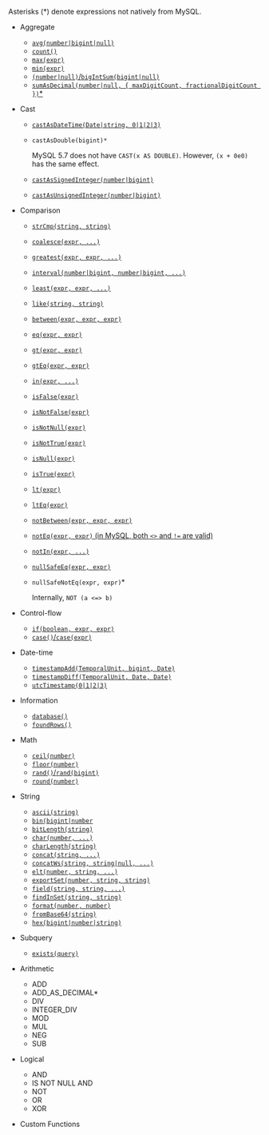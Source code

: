 Asterisks (*) denote expressions not natively from MySQL.

+ Aggregate
  + [`avg(number|bigint|null)`](https://dev.mysql.com/doc/refman/8.0/en/aggregate-functions.html#function_avg)
  + [`count()`](https://dev.mysql.com/doc/refman/8.0/en/aggregate-functions.html#function_count)
  + [`max(expr)`](https://dev.mysql.com/doc/refman/8.0/en/aggregate-functions.html#function_max)
  + [`min(expr)`](https://dev.mysql.com/doc/refman/8.0/en/aggregate-functions.html#function_min)
  + [`(number|null)`/`bigIntSum(bigint|null)`](https://dev.mysql.com/doc/refman/8.0/en/aggregate-functions.html#function_sum)
  + [`sumAsDecimal(number|null, { maxDigitCount, fractionalDigitCount })`*](sum-as-decimal.md)

+ Cast
  + [`castAsDateTime(Date|string, 0|1|2|3)`](https://dev.mysql.com/doc/refman/8.0/en/cast-functions.html#function_cast)
  + `castAsDouble(bigint)*`

    MySQL 5.7 does not have `CAST(x AS DOUBLE)`.
    However, `(x + 0e0)` has the same effect.

  + [`castAsSignedInteger(number|bigint)`](https://dev.mysql.com/doc/refman/8.0/en/cast-functions.html#function_cast)
  + [`castAsUnsignedInteger(number|bigint)`](https://dev.mysql.com/doc/refman/8.0/en/cast-functions.html#function_cast)

+ Comparison
  + [`strCmp(string, string)`](https://dev.mysql.com/doc/refman/8.0/en/string-comparison-functions.html#function_strcmp)
  + [`coalesce(expr, ...)`](https://dev.mysql.com/doc/refman/8.0/en/comparison-operators.html#function_coalesce)
  + [`greatest(expr, expr, ...)`](https://dev.mysql.com/doc/refman/8.0/en/comparison-operators.html#function_greatest)
  + [`interval(number|bigint, number|bigint, ...)`](https://dev.mysql.com/doc/refman/8.0/en/comparison-operators.html#function_interval)
  + [`least(expr, expr, ...)`](https://dev.mysql.com/doc/refman/8.0/en/comparison-operators.html#function_least)
  + [`like(string, string)`](https://dev.mysql.com/doc/refman/8.0/en/string-comparison-functions.html#operator_like)
  + [`between(expr, expr, expr)`](https://dev.mysql.com/doc/refman/8.0/en/comparison-operators.html#operator_between)
  + [`eq(expr, expr)`](https://dev.mysql.com/doc/refman/8.0/en/comparison-operators.html#operator_equal)
  + [`gt(expr, expr)`](https://dev.mysql.com/doc/refman/8.0/en/comparison-operators.html#operator_greater-than)
  + [`gtEq(expr, expr)`](https://dev.mysql.com/doc/refman/8.0/en/comparison-operators.html#operator_greater-than-or-equal)
  + [`in(expr, ...)`](https://dev.mysql.com/doc/refman/8.0/en/comparison-operators.html#function_in)
  + [`isFalse(expr)`](https://dev.mysql.com/doc/refman/8.0/en/comparison-operators.html#operator_is)
  + [`isNotFalse(expr)`](https://dev.mysql.com/doc/refman/8.0/en/comparison-operators.html#operator_is-not)
  + [`isNotNull(expr)`](https://dev.mysql.com/doc/refman/8.0/en/comparison-operators.html#operator_is-not-null)
  + [`isNotTrue(expr)`](https://dev.mysql.com/doc/refman/8.0/en/comparison-operators.html#operator_is-not)
  + [`isNull(expr)`](https://dev.mysql.com/doc/refman/8.0/en/comparison-operators.html#operator_is-null)
  + [`isTrue(expr)`](https://dev.mysql.com/doc/refman/8.0/en/comparison-operators.html#operator_is)
  + [`lt(expr)`](https://dev.mysql.com/doc/refman/8.0/en/comparison-operators.html#operator_less-than)
  + [`ltEq(expr)`](https://dev.mysql.com/doc/refman/8.0/en/comparison-operators.html#operator_less-than-or-equal)
  + [`notBetween(expr, expr, expr)`](https://dev.mysql.com/doc/refman/8.0/en/comparison-operators.html#operator_not-between)
  + [`notEq(expr, expr)` (in MySQL, both `<>` and `!=` are valid)](https://dev.mysql.com/doc/refman/8.0/en/comparison-operators.html#operator_not-equal)
  + [`notIn(expr, ...)`](https://dev.mysql.com/doc/refman/8.0/en/comparison-operators.html#function_not-in)
  + [`nullSafeEq(expr, expr)`](https://dev.mysql.com/doc/refman/8.0/en/comparison-operators.html#operator_equal-to)
  + `nullSafeNotEq(expr, expr)`*

    Internally, `NOT (a <=> b)`

+ Control-flow
  + [`if(boolean, expr, expr)`](https://dev.mysql.com/doc/refman/8.0/en/control-flow-functions.html#function_if)
  + [`case()`/`case(expr)`](https://dev.mysql.com/doc/refman/8.0/en/control-flow-functions.html#operator_case)

+ Date-time
  + [`timestampAdd(TemporalUnit, bigint, Date)`](https://dev.mysql.com/doc/refman/8.0/en/date-and-time-functions.html#function_timestampadd)
  + [`timestampDiff(TemporalUnit, Date, Date)`](https://dev.mysql.com/doc/refman/8.0/en/date-and-time-functions.html#function_timestampdiff)
  + [`utcTimestamp(0|1|2|3)`](https://dev.mysql.com/doc/refman/8.0/en/date-and-time-functions.html#function_utc-timestamp)

+ Information
  + [`database()`](https://dev.mysql.com/doc/refman/8.0/en/information-functions.html#function_database)
  + [`foundRows()`](https://dev.mysql.com/doc/refman/8.0/en/information-functions.html#function_found-rows)

+ Math
  + [`ceil(number)`](https://dev.mysql.com/doc/refman/8.0/en/mathematical-functions.html#function_ceil)
  + [`floor(number)`](https://dev.mysql.com/doc/refman/8.0/en/mathematical-functions.html#function_floor)
  + [`rand()`/`rand(bigint)`](https://dev.mysql.com/doc/refman/8.0/en/mathematical-functions.html#function_rand)
  + [`round(number)`](https://dev.mysql.com/doc/refman/8.0/en/mathematical-functions.html#function_round)

+ String
  + [`ascii(string)`](https://dev.mysql.com/doc/refman/8.0/en/string-functions.html#function_ascii)
  + [`bin(bigint|number`](https://dev.mysql.com/doc/refman/8.0/en/string-functions.html#function_bin)
  + [`bitLength(string)`](https://dev.mysql.com/doc/refman/8.0/en/string-functions.html#function_bit-length)
  + [`char(number, ...)`](https://dev.mysql.com/doc/refman/8.0/en/string-functions.html#function_char)
  + [`charLength(string)`](https://dev.mysql.com/doc/refman/8.0/en/string-functions.html#function_char-length)
  + [`concat(string, ...)`](https://dev.mysql.com/doc/refman/8.0/en/string-functions.html#function_concat)
  + [`concatWs(string, string|null, ...)`](https://dev.mysql.com/doc/refman/8.0/en/string-functions.html#function_concat-ws)
  + [`elt(number, string, ...)`](https://dev.mysql.com/doc/refman/8.0/en/string-functions.html#function_elt)
  + [`exportSet(number, string, string)`](https://dev.mysql.com/doc/refman/8.0/en/string-functions.html#function_export-set)
  + [`field(string, string, ...)`](https://dev.mysql.com/doc/refman/8.0/en/string-functions.html#function_field)
  + [`findInSet(string, string)`](https://dev.mysql.com/doc/refman/8.0/en/string-functions.html#function_find-in-set)
  + [`format(number, number)`](https://dev.mysql.com/doc/refman/8.0/en/string-functions.html#function_format)
  + [`fromBase64(string)`](https://dev.mysql.com/doc/refman/8.0/en/string-functions.html#function_from-base64)
  + [`hex(bigint|number|string)`](https://dev.mysql.com/doc/refman/8.0/en/string-functions.html#function_hex)

+ Subquery
  + [`exists(query)`](https://dev.mysql.com/doc/refman/8.0/en/exists-and-not-exists-subqueries.html)

+ Arithmetic
  + ADD
  + ADD_AS_DECIMAL*
  + DIV
  + INTEGER_DIV
  + MOD
  + MUL
  + NEG
  + SUB

+ Logical
  + AND
  + IS NOT NULL AND
  + NOT
  + OR
  + XOR

+ Custom Functions